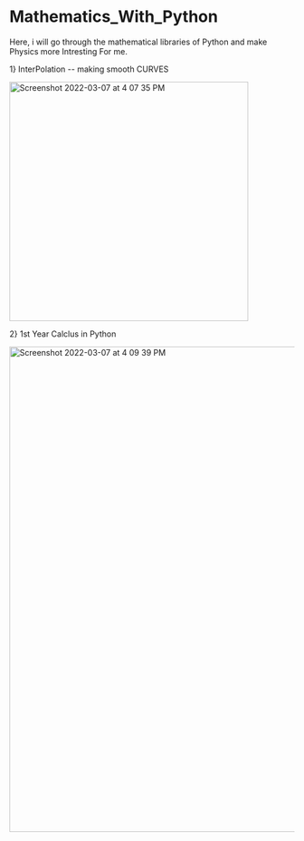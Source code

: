 # Mathematics_With_Python
Here, i will go through the mathematical libraries of Python and make Physics more Intresting For me.

1} InterPolation -- making smooth CURVES

<img width="422" alt="Screenshot 2022-03-07 at 4 07 35 PM" src="https://user-images.githubusercontent.com/99118678/157014528-a111f613-571f-49d5-bb81-c0aa27dc9045.png">

2} 1st Year Calclus in Python

<img width="856" alt="Screenshot 2022-03-07 at 4 09 39 PM" src="https://user-images.githubusercontent.com/99118678/157014811-b945968e-4f8e-47bf-a35e-61161f2026b0.png">
